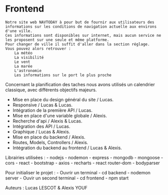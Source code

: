 # Frontend

    Notre site web NAVTODAY à pour but de fournir aux utilisateurs des informations sur les conditions de navigation actuelle aux environs d'une ville.
    Ces informations sont disponibles sur internet, mais aucun service ne les proposent sur une seule et même platforme.
    Pour changer de ville il suffit d'aller dans la section réglage.
    Vous pouvez alors retrouver :
        La météo
        La visibilité
        Le vent
        La marée
        L'astronomie
        Les informations sur le port le plus proche

Concernant la planification des taches nous avons utilisés un calendrier classique, avec différents objectifs majeurs.

- Mise en place du design général du site / Lucas.
- Responsive / Lucas & Lucas.
- Intégration de la première API / Lucas.
- Mise en place d'une variable globale / Alexis.
- Recherche d'api / Alexis & Lucas.
- Intégration des API / Lucas.
- Graphique / Lucas & Alexis.
- Mise en place du backend / Alexis.
- Routes, Models, Controllers / Alexis.
- Intégration du backend au frontend / Lucas & Alexis.

Librairies utilisées : 
    - nodejs
    - nodemon
    - express
    - mongodb
    - mongoose
    - cors
    - react
    - bootstrap
    - axios
    - recharts
    - react router-dom
    - bodyparser


Pour initialiser le projet :
    - Ouvrir un terminal
    - cd backend
    - nodemon server 
    - Ouvir un second terminal 
    - cd frontend
    - npm start

    


Auteurs :
        Lucas LESCOT & Alexis YOUF
    

     